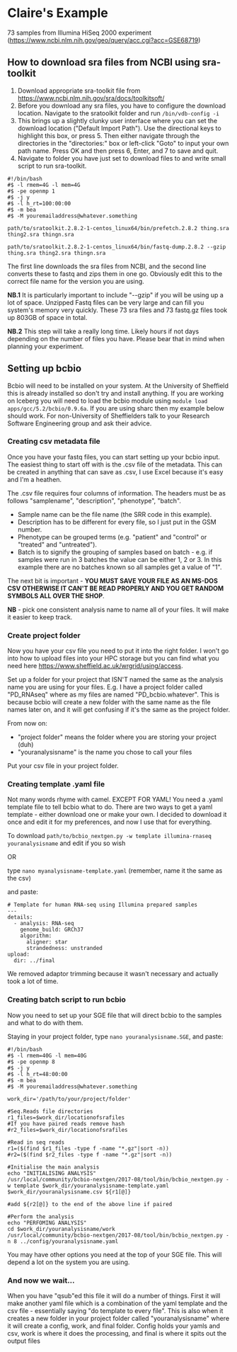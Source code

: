 # Claire's Example

73 samples from Illumina HiSeq 2000 experiment (https://www.ncbi.nlm.nih.gov/geo/query/acc.cgi?acc=GSE68719)

## How to download sra files from NCBI using sra-toolkit

1) Download appropriate sra-toolkit file from https://www.ncbi.nlm.nih.gov/sra/docs/toolkitsoft/
2) Before you download any sra files, you have to configure the download location. Navigate to the sratoolkit folder and run `/bin/vdb-config -i`
3) This brings up a slightly clunky user interface where you can set the download location ("Default Import Path"). Use the directional keys to highlight this box, or press 5. Then either navigate through the directories in the "directories:" box or left-click "Goto" to input your own path name. Press OK and then press 6, Enter, and 7 to save and quit.
4) Navigate to folder you have just set to download files to and write small script to run sra-toolkit. 

```
#!/bin/bash
#$ -l rmem=4G -l mem=4G
#$ -pe openmp 1
#$ -j y
#$ -l h_rt=100:00:00
#$ -m bea
#$ -M youremailaddress@whatever.something

path/to/sratoolkit.2.8.2-1-centos_linux64/bin/prefetch.2.8.2 thing.sra thing2.sra thingn.sra

path/to/sratoolkit.2.8.2-1-centos_linux64/bin/fastq-dump.2.8.2 --gzip thing.sra thing2.sra thingn.sra
```

The first line downloads the sra files from NCBI, and the second line converts these to fastq and zips them in one go. Obviously edit this to the correct file name for the version you are using. 

**NB.1** It is particularly important to include "--gzip" if you will be using up a lot of space. Unzipped Fastq files can be very large and can fill you system's memory very quickly. These 73 sra files and 73 fastq.gz files took up 803GB of space in total.

**NB.2** This step will take a really long time. Likely hours if not days depending on the number of files you have. Please bear that in mind when planning your experiment. 

## Setting up bcbio 
Bcbio will need to be installed on your system. At the University of Sheffield this is already installed so don't try and install anything. If you are working on Iceberg you will need to load the bcbio module using `module load apps/gcc/5.2/bcbio/0.9.6a`. If you are using sharc then my example below should work. For non-University of Sheffielders talk to your Research Software Engineering group and ask their advice.

### Creating csv metadata file
Once you have your fastq files, you can start setting up your bcbio input. The easiest thing to start off with is the .csv file of the metadata. This can be created in anything that can save as .csv, I use Excel because it's easy and I'm a heathen.

The .csv file requires four columns of information. The headers must be as follows "samplename", "description", "phenotype", "batch".
* Sample name can be the file name (the SRR code in this example). 
* Description has to be different for every file, so I just put in the GSM number. 
* Phenotype can be grouped terms (e.g. "patient" and "control" or "treated" and "untreated"). 
* Batch is to signify the grouping of samples based on batch - e.g. if samples were run in 3 batches the value can be either 1, 2 or 3. In this example there are no batches known so all samples get a value of "1".

The next bit is important - **YOU MUST SAVE YOUR FILE AS AN MS-DOS CSV OTHERWISE IT CAN'T BE READ PROPERLY AND YOU GET RANDOM SYMBOLS ALL OVER THE SHOP**. 

**NB** - pick one consistent analysis name to name all of your files. It will make it easier to keep track.

### Create project folder
Now you have your csv file you need to put it into the right folder. I won't go into how to upload files into your HPC storage but you can find what you need here https://www.sheffield.ac.uk/wrgrid/using/access. 

Set up a folder for your project that ISN'T named the same as the analysis name you are using for your files. E.g. I have a project folder called "PD_RNAseq" where as my files are named "PD_bcbio.whatever". This is because bcbio will create a new folder with the same name as the file names later on, and it will get confusing if it's the same as the project folder. 

From now on:
* "project folder" means the folder where you are storing your project (duh)
* "youranalysisname" is the name you chose to call your files

Put your csv file in your project folder.

### Creating template .yaml file
Not many words rhyme with camel. EXCEPT FOR YAML! You need a .yaml template file to tell bcbio what to do. There are two ways to get a yaml template - either download one or make your own. I decided to download it once and edit it for my preferences, and now I use that for everything.

To download `path/to/bcbio_nextgen.py -w template illumina-rnaseq youranalysisname`
and edit if you so wish

OR 

type `nano myanalysisname-template.yaml` (remember, name it the same as the csv)

and paste:
```
# Template for human RNA-seq using Illumina prepared samples
---
details:
  - analysis: RNA-seq
    genome_build: GRCh37
    algorithm:
      aligner: star
      strandedness: unstranded
upload:
  dir: ../final 
```
We removed adaptor trimming because it wasn't necessary and actually took a lot of time.

### Creating batch script to run bcbio

Now you need to set up your SGE file that will direct bcbio to the samples and what to do with them. 

Staying in your project folder, type `nano youranalysisname.SGE`, and paste:                              
```
#!/bin/bash
#$ -l rmem=40G -l mem=40G
#$ -pe openmp 8
#$ -j y
#$ -l h_rt=48:00:00
#$ -m bea
#$ -M youremailaddress@whatever.something

work_dir='/path/to/your/project/folder'

#Seq.Reads file directories
r1_files=$work_dir/locationofsrafiles
#If you have paired reads remove hash
#r2_files=$work_dir/locationofsrafiles

#Read in seq reads
r1=($(find $r1_files -type f -name "*.gz"|sort -n))
#r2=($(find $r2_files -type f -name "*.gz"|sort -n))

#Initialise the main analysis
echo "INITIALISING ANALYSIS"
/usr/local/community/bcbio-nextgen/2017-08/tool/bin/bcbio_nextgen.py -w template $work_dir/youranalysisname-template.yaml $work_dir/youranalysisname.csv ${r1[@]} 

#add ${r2[@]} to the end of the above line if paired 

#Perform the analysis
echo "PERFOMING ANALYSIS"
cd $work_dir/youranalysisname/work
/usr/local/community/bcbio-nextgen/2017-08/tool/bin/bcbio_nextgen.py -n 8 ../config/youranalysisname.yaml
```
You may have other options you need at the top of your SGE file. This will depend a lot on the system you are using.

### And now we wait...
When you have "qsub"ed this file it will do a number of things. First it will make another yaml file which is a combination of the yaml template and the csv file - essentially saying "do template to every file". This is also when it creates a new folder in your project folder called "youranalysisname" where it will create a config, work, and final folder. Config holds your yamls and csv, work is where it does the processing, and final is where it spits out the output files
